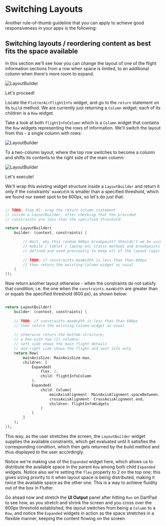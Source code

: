 # Switching Layouts

Another rule-of-thumb guideline that you can apply to achieve good responsiveness in your apps is the following:

## Switching layouts / reordering content as best fits the space available

In this section we'll see how you can change the layout of one of the flight information sections from a row when space is limited, to an additional column when there's more room to expand.

![LayoutBuilder](https://romanejaquez.github.io/responsive-ui-flutter-workshop/images/layoutswitch.gif)

Let's proceed!

Locate the ```FlutterAirFlightInfo``` widget, and go to the ```return``` statement on its ```build``` method. We are currently just returning a ```Column``` widget; each of its children is a ```Row``` widget.

Take a look at both ```flightInfoColumn``` which is a ```Column``` widget that contains the ```Row``` widgets representing the rows of information. We'll switch the layout from this - a single column with rows:

![LayoutBuilder](https://romanejaquez.github.io/responsive-ui-flutter-workshop/images/step6_1.png)

To a two-column layout, where the top row switches to become a column and shifts its contents to the right side of the main column: 

![LayoutBuilder](https://romanejaquez.github.io/responsive-ui-flutter-workshop/images/step6_2.png)

Let's execute!

We'll wrap this existing widget structure inside a ```LayoutBuilder``` and return it only if the constraints' ```maxWidth``` is smaller than a specified threshold, which we found our sweet spot to be 600px, so let's do just that:

```dart

// TODO: Step #1: wrap the return Column statement
// inside a LayoutBuilder, after checking that the provided
// constraints are less than the specified threshold:

return LayoutBuilder(
    builder: (context, constraints) {

        // Wait, why this random 600px breakpoint? Shouldn't we be using the 
        // mobile / tablet / laptop etc static methods and breakpoints we 
        // defined and used previously to keep all of the layout logic consistent?
    
        // TODO: if constraints.maxWidth is less than than 600px
        // then return the existing Column widget as usual
    }
});

```

Now return another layout otherwise - when the constraints do not satisfy that condition, i.e. the one when the ```constraints.maxWidth``` are greater than or equals the specified threshold (600 px), as shown below:

```dart

return LayoutBuilder(
    builder: (context, constraints) {
    
    // TODO: if constraints.maxWidth is less than than 600px
    // then return the existing Column widget as usual
    
    // otherwise return the bottom structure:
    // a Row with two (2) columns:
    // left side shows the main flight details
    // and right side shows the flight and seat info only
    return Row(
        mainAxisSize: MainAxisSize.max,
        children: [
            Expanded(
                flex: 2,
                child: flightInfoColumn
            ),
            Expanded(
                child: Column(
                    mainAxisAlignment: MainAxisAlignment.spaceBetween,
                    crossAxisAlignment: CrossAxisAlignment.end,
                    children: flightInfoWidgets
                )
            )
        ]
    );
});

```

This way, as the user stretches the screen, the ```LayoutBuilder``` widget supplies the available constraints, which get evaluated until it satisfies the corresponding condition, which then gets returned by the build method and thus displayed to the user accordingly.

Notice we're making use of the ```Expanded``` widget here, which allows us to distribute the available space in the parent ```Row``` among both child ```Expanded``` widgets. Notice also we're setting the ```flex``` property to 2 on the top one; this gives sizing priority to it when layout space is being distributed, making it twice the available space as the other one. This is a way to achieve fluidity out of the box in Flutter.

Go ahead now and stretch the **UI Output** panel after hitting ```Run``` on DartPad to see how, as you stretch and shrink the screen and you cross over the 600px threshold established, the layout switches from being a ```Column``` to a ```Row```, and notice the ```Expanded``` widgets in action as the space stretches in a flexible manner, keeping the content flowing on the screen.
